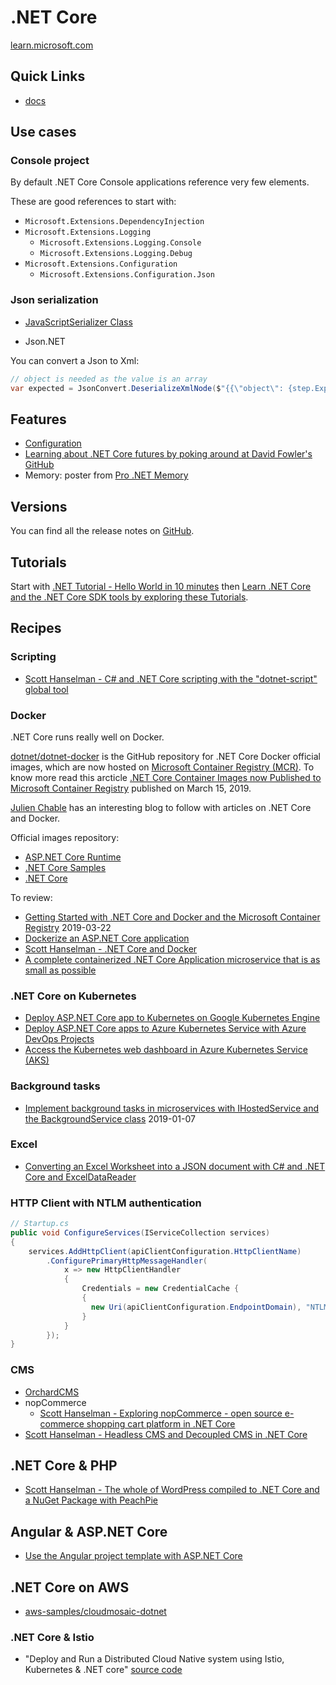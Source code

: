 # .NET Core

[learn.microsoft.com](https://learn.microsoft.com/en-us/dotnet/core/introduction)

## Quick Links

- [docs](https://docs.microsoft.com/en-us/dotnet/core/)

## Use cases

### Console project

By default .NET Core Console applications reference very few elements.

These are good references to start with:

- `Microsoft.Extensions.DependencyInjection`
- `Microsoft.Extensions.Logging`
  - `Microsoft.Extensions.Logging.Console`
  - `Microsoft.Extensions.Logging.Debug`
- `Microsoft.Extensions.Configuration`
  - `Microsoft.Extensions.Configuration.Json`

### Json serialization

- [JavaScriptSerializer Class](https://msdn.microsoft.com/en-us/library/system.web.script.serialization.javascriptserializer.aspx)

- Json.NET

You can convert a Json to Xml:

```csharp
// object is needed as the value is an array
var expected = JsonConvert.DeserializeXmlNode($"{{\"object\": {step.ExpectedResponseJsonString}}}", "root");
```

## Features

- [Configuration](https://docs.microsoft.com/en-us/aspnet/core/fundamentals/configuration)
- [Learning about .NET Core futures by poking around at David Fowler's GitHub](https://www.hanselman.com/blog/LearningAboutNETCoreFuturesByPokingAroundAtDavidFowlersGitHub.aspx)
- Memory: poster from [Pro .NET Memory](https://prodotnetmemory.com/)

## Versions

You can find all the release notes on [GitHub](https://github.com/dotnet/core/tree/master/release-notes).

## Tutorials

Start with [.NET Tutorial - Hello World in 10 minutes](https://dotnet.microsoft.com/learn/dotnet/hello-world-tutorial/intro) then [Learn .NET Core and the .NET Core SDK tools by exploring these Tutorials](https://docs.microsoft.com/en-us/dotnet/core/tutorials/).

## Recipes

### Scripting

- [Scott Hanselman - C# and .NET Core scripting with the "dotnet-script" global tool](https://www.hanselman.com/blog/CAndNETCoreScriptingWithTheDotnetscriptGlobalTool.aspx)

### Docker

.NET Core runs really well on Docker.

[dotnet/dotnet-docker](https://github.com/dotnet/dotnet-docker) is the GitHub repository for .NET Core Docker official images, which are now hosted on [Microsoft Container Registry (MCR)](https://azure.microsoft.com/en-us/services/container-registry/).
To know more read this arcticle [.NET Core Container Images now Published to Microsoft Container Registry](https://devblogs.microsoft.com/dotnet/net-core-container-images-now-published-to-microsoft-container-registry/) published on March 15, 2019.

[Julien Chable](http://julien.chable.net/) has an interesting blog to follow with articles on .NET Core and Docker.

Official images repository:

- [ASP.NET Core Runtime](https://hub.docker.com/_/microsoft-dotnet-core-aspnet/)
- [.NET Core Samples](https://hub.docker.com/_/microsoft-dotnet-core-samples)
- [.NET Core](https://hub.docker.com/_/microsoft-dotnet-core)

To review:

- [Getting Started with .NET Core and Docker and the Microsoft Container Registry](https://www.hanselman.com/blog/GettingStartedWithNETCoreAndDockerAndTheMicrosoftContainerRegistry.aspx) 2019-03-22
- [Dockerize an ASP.NET Core application](https://docs.docker.com/engine/examples/dotnetcore/)
- [Scott Hanselman - .NET Core and Docker](https://www.hanselman.com/blog/NETCoreAndDocker.aspx)
- [A complete containerized .NET Core Application microservice that is as small as possible](https://www.hanselman.com/blog/ACompleteContainerizedNETCoreApplicationMicroserviceThatIsAsSmallAsPossible.aspx)

### .NET Core on Kubernetes

- [Deploy ASP.NET Core app to Kubernetes on Google Kubernetes Engine](https://codelabs.developers.google.com/codelabs/cloud-kubernetes-aspnetcore/#0)
- [Deploy ASP.NET Core apps to Azure Kubernetes Service with Azure DevOps Projects](https://docs.microsoft.com/en-us/azure/devops-project/azure-devops-project-aks)
- [Access the Kubernetes web dashboard in Azure Kubernetes Service (AKS)](https://docs.microsoft.com/en-gb/azure/aks/kubernetes-dashboard)

### Background tasks

- [Implement background tasks in microservices with IHostedService and the BackgroundService class](https://docs.microsoft.com/en-us/dotnet/standard/microservices-architecture/multi-container-microservice-net-applications/background-tasks-with-ihostedservice) 2019-01-07

### Excel

- [Converting an Excel Worksheet into a JSON document with C# and .NET Core and ExcelDataReader](https://www.hanselman.com/blog/ConvertingAnExcelWorksheetIntoAJSONDocumentWithCAndNETCoreAndExcelDataReader.aspx)

### HTTP Client with NTLM authentication

```csharp
// Startup.cs
public void ConfigureServices(IServiceCollection services)
{
    services.AddHttpClient(apiClientConfiguration.HttpClientName)
        .ConfigurePrimaryHttpMessageHandler(
            x => new HttpClientHandler
            {
                Credentials = new CredentialCache {
                {
                  new Uri(apiClientConfiguration.EndpointDomain), "NTLM", new NetworkCredential(_configuration.CustomApiClientUsername, _configuration.CustomApiClientPassword)
                }
            }
        });
}
```

### CMS

- [OrchardCMS](https://github.com/OrchardCMS/OrchardCore)
- nopCommerce
  - [Scott Hanselman - Exploring nopCommerce - open source e-commerce shopping cart platform in .NET Core](https://www.hanselman.com/blog/ExploringNopCommerceOpenSourceEcommerceShoppingCartPlatformInNETCore.aspx)
- [Scott Hanselman - Headless CMS and Decoupled CMS in .NET Core](https://www.hanselman.com/blog/HeadlessCMSAndDecoupledCMSInNETCore.aspx)

## .NET Core & PHP

- [Scott Hanselman - The whole of WordPress compiled to .NET Core and a NuGet Package with PeachPie](https://www.hanselman.com/blog/TheWholeOfWordPressCompiledToNETCoreAndANuGetPackageWithPeachPie.aspx)

## Angular & ASP.NET Core

- [Use the Angular project template with ASP.NET Core](https://docs.microsoft.com/en-us/aspnet/core/client-side/spa/angular)

## .NET Core on AWS

- [aws-samples/cloudmosaic-dotnet](https://github.com/aws-samples/cloudmosaic-dotnet)

### .NET Core & Istio

- "Deploy and Run a Distributed Cloud Native system using Istio, Kubernetes & .NET core" [source code](https://github.com/sreenivasmrpivot/ProgNet2019K8sIstio)
